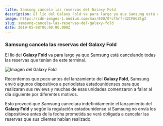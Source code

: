 ```yaml
---
title: Samsung cancela las reservas del Galaxy Fold
description: El lío del Galaxy Fold va para largo ya que Samsung está cancelando todas las reservas que tenían de este terminal.
image: https://cdn-images-1.medium.com/max/800/0*cfArfrd2CFEGZlgI
slug: samsung-cancela-las-reservas-del-galaxy-fold
date: 2019-05-08T06:00:00.000Z
---
```


### Samsung cancela las reservas del Galaxy Fold

El lío del **Galaxy Fold** va para largo ya que Samsung está cancelando todas las reservas que tenían de este terminal.

![Imagen del Galaxy Fold](https://cdn-images-1.medium.com/max/800/0*cfArfrd2CFEGZlgI)

Recordemos que poco antes del lanzamiento del **Galaxy Fold**, Samsung envió algunos dispositivos a periodistas estadounidenses para que realizaran sus reviews y muchas de esas unidades comenzaron a fallar al día siguiente por diferentes motivos.

Esto provocó que Samsung cancelara indefinidamente el lanzamiento del **Galaxy Fold** y según la regulación estadounidense si Samsung no envía los dispositivos antes de la fecha prometida se verá obligada a cancelar las reservas que sus clientes habían realizado.
